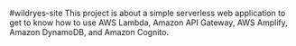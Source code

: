 #wildryes-site
This project is about a simple serverless web application to get to know how to use AWS Lambda, Amazon API Gateway, AWS Amplify, Amazon DynamoDB, and Amazon Cognito.
